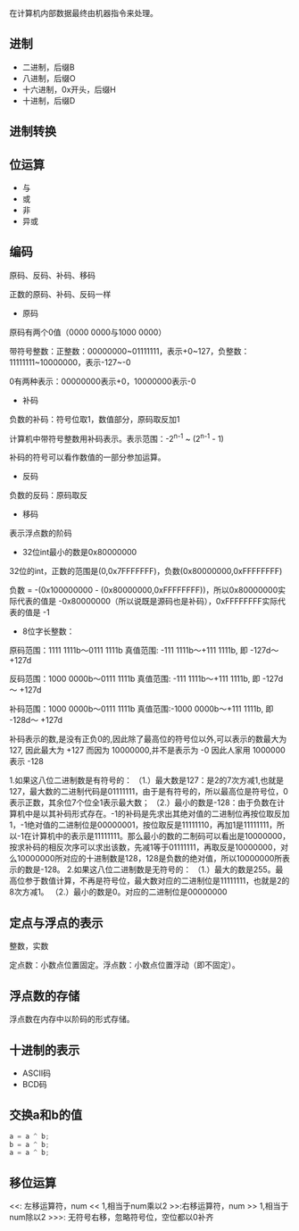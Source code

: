 在计算机内部数据最终由机器指令来处理。

## 进制

- 二进制，后缀B
- 八进制，后缀O
- 十六进制，0x开头，后缀H
- 十进制，后缀D

## 进制转换

## 位运算

- 与
- 或
- 非
- 异或

## 编码

原码、反码、补码、移码

正数的原码、补码、反码一样

- 原码

原码有两个0值（0000 0000与1000 0000）

带符号整数：正整数：00000000~01111111，表示+0~127，负整数：11111111~10000000，表示-127~-0

0有两种表示：00000000表示+0，10000000表示-0

- 补码

负数的补码：符号位取1，数值部分，原码取反加1

计算机中带符号整数用补码表示。表示范围：-2<sup>n-1</sup> ~ (2<sup>n-1</sup> - 1)

补码的符号可以看作数值的一部分参加运算。

- 反码

负数的反码：原码取反

- 移码

表示浮点数的阶码

- 32位int最小的数是0x80000000

32位的int，正数的范围是(0,0x7FFFFFFF)，负数(0x80000000,0xFFFFFFFF)

负数 = -(0x100000000 - (0x80000000,0xFFFFFFFF))，所以0x80000000实际代表的值是 -0x80000000（所以说既是源码也是补码），0xFFFFFFFF实际代表的值是 -1

- 8位字长整数：

原码范围：1111 1111b～0111 1111b
真值范围: -111 1111b～+111 1111b, 即 -127d～ +127d

反码范围：1000 0000b～0111 1111b
真值范围: -111 1111b～+111 1111b, 即 -127d～ +127d

补码范围：1000 0000b～0111 1111b
真值范围:-1000 0000b～+111 1111b, 即 -128d～ +127d

补码表示的数,是没有正负0的,因此除了最高位的符号位以外,可以表示的数最大为 127,
因此最大为 +127 而因为 10000000,并不是表示为 -0 因此人家用 1000000表示 -128

1.如果这八位二进制数是有符号的：
（1.）最大数是127：是2的7次方减1,也就是127，最大数的二进制代码是01111111，由于是有符号的，所以最高位是符号位，0表示正数，其余位7个位全1表示最大数；
（2.）最小的数是-128：由于负数在计算机中是以其补码形式存在。-1的补码是先求出其绝对值的二进制位再按位取反加1，-1绝对值的二进制位是00000001，按位取反是11111110，再加1是11111111，所以-1在计算机中的表示是11111111。那么最小的数的二制码可以看出是10000000，按求补码的相反次序可以求出该数，先减1等于01111111，再取反是10000000，对么10000000所对应的十进制数是128，128是负数的绝对值，所以10000000所表示的数是-128。
2.如果这八位二进制数是无符号的：
（1.）最大的数是255。最高位参于数值计算，不再是符号位，最大数对应的二进制位是11111111，也就是2的8次方减1。
（2.）最小的数是0。对应的二进制位是00000000

## 定点与浮点的表示

整数，实数

定点数：小数点位置固定。浮点数：小数点位置浮动（即不固定）。

## 浮点数的存储

浮点数在内存中以阶码的形式存储。

## 十进制的表示

- ASCII码
- BCD码

## 交换a和b的值

```c
a = a ^ b;
b = a ^ b;
a = a ^ b;
```

## 移位运算

<<: 左移运算符，num << 1,相当于num乘以2
\>\>:右移运算符，num >> 1,相当于num除以2
\>\>\>: 无符号右移，忽略符号位，空位都以0补齐